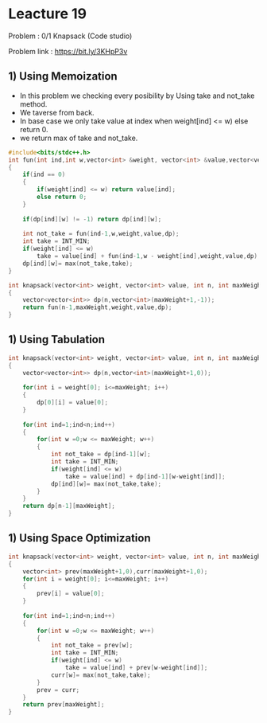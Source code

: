 # Leacture 19
Problem : 0/1 Knapsack (Code studio)

Problem link : https://bit.ly/3KHpP3v

## 1) Using Memoization
- In this problem we checking every posibility by Using take and not_take method.
- We taverse from back.
- In base case we only take value at index when weight[ind] <= w) else return 0.
- we return max of take and not_take.

```C++
#include<bits/stdc++.h>
int fun(int ind,int w,vector<int> &weight, vector<int> &value,vector<vector<int>> &dp)
{
    if(ind == 0)
    {
        if(weight[ind] <= w) return value[ind];
        else return 0;
    }
    
    if(dp[ind][w] != -1) return dp[ind][w];
    
    int not_take = fun(ind-1,w,weight,value,dp);
    int take = INT_MIN;
    if(weight[ind] <= w)
        take = value[ind] + fun(ind-1,w - weight[ind],weight,value,dp);
    dp[ind][w]= max(not_take,take);
}

int knapsack(vector<int> weight, vector<int> value, int n, int maxWeight) 
{
	vector<vector<int>> dp(n,vector<int>(maxWeight+1,-1));
    return fun(n-1,maxWeight,weight,value,dp);
}
```

## 1) Using Tabulation

```C++
int knapsack(vector<int> weight, vector<int> value, int n, int maxWeight) 
{
	vector<vector<int>> dp(n,vector<int>(maxWeight+1,0));
    
    for(int i = weight[0]; i<=maxWeight; i++)
    {
        dp[0][i] = value[0];
    }
    
    for(int ind=1;ind<n;ind++)
    {
        for(int w =0;w <= maxWeight; w++)
        {
            int not_take = dp[ind-1][w]; 
            int take = INT_MIN;
            if(weight[ind] <= w)
                take = value[ind] + dp[ind-1][w-weight[ind]];   
            dp[ind][w]= max(not_take,take);
        }
    }
    return dp[n-1][maxWeight]; 
}
```

## 1) Using Space Optimization

```C++
int knapsack(vector<int> weight, vector<int> value, int n, int maxWeight) 
{
    vector<int> prev(maxWeight+1,0),curr(maxWeight+1,0);
    for(int i = weight[0]; i<=maxWeight; i++)
    {
        prev[i] = value[0];
    }
    
    for(int ind=1;ind<n;ind++)
    {
        for(int w =0;w <= maxWeight; w++)
        {
            int not_take = prev[w]; 
            int take = INT_MIN;
            if(weight[ind] <= w)
                take = value[ind] + prev[w-weight[ind]];   
            curr[w]= max(not_take,take);
        }
        prev = curr;
    }
    return prev[maxWeight]; 
}
```

